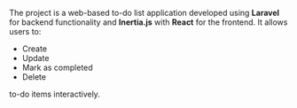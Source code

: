 The project is a web-based to-do list application developed using **Laravel** for backend functionality and **Inertia.js** with **React** for the frontend. It allows users to:
- Create
- Update
- Mark as completed
- Delete

to-do items interactively.
